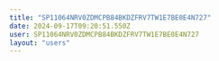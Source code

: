 ```yaml
---
title: "SP11064NRV0ZDMCPB84BKDZFRV7TW1E7BE0E4N727"
date: 2024-09-17T09:20:51.550Z
user: SP11064NRV0ZDMCPB84BKDZFRV7TW1E7BE0E4N727
layout: "users"
---
```

    